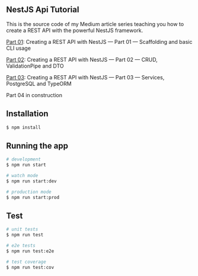 ## NestJS Api Tutorial

This is the source code of my Medium article series teaching you how to create a REST API with the powerful NestJS framework.

[Part 01](https://makinhs.medium.com/creating-a-rest-api-series-with-nestjs-part-01-scaffolding-and-basic-cli-usage-30ace19c5bb8): Creating a REST API with NestJS — Part 01 — Scaffolding and basic CLI usage

[Part 02](https://makinhs.medium.com/creating-a-rest-api-with-nestjs-part-02-crud-validationpipe-and-dto-5d31a7819407): Creating a REST API with NestJS — Part 02 — CRUD, ValidationPipe and DTO

[Part 03](https://makinhs.medium.com/creating-a-rest-api-with-nestjs-part-03-services-postgresql-and-typeorm-81ccc2640006): Creating a REST API with NestJS — Part 03 — Services, PostgreSQL and TypeORM

Part 04 in construction

## Installation

```bash
$ npm install
```

## Running the app

```bash
# development
$ npm run start

# watch mode
$ npm run start:dev

# production mode
$ npm run start:prod
```

## Test

```bash
# unit tests
$ npm run test

# e2e tests
$ npm run test:e2e

# test coverage
$ npm run test:cov
```
